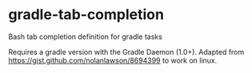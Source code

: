 gradle-tab-completion
=====================

Bash tab completion definition for gradle tasks

Requires a gradle version with the Gradle Daemon (1.0+).  Adapted from https://gist.github.com/nolanlawson/8694399 to work on linux.
